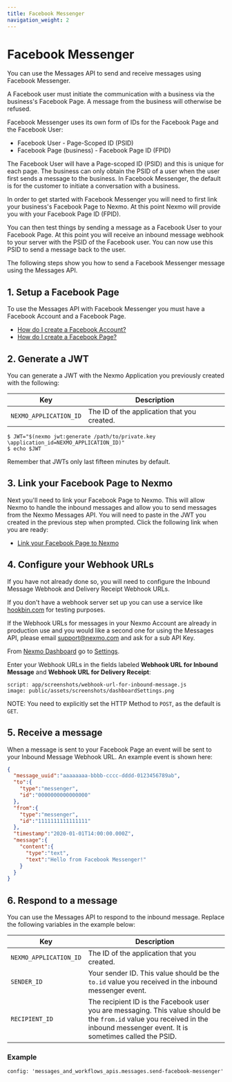 ```yaml
---
title: Facebook Messenger
navigation_weight: 2
---
```


# Facebook Messenger

You can use the Messages API to send and receive messages using Facebook Messenger.

A Facebook user must initiate the communication with a business via the business's Facebook Page. A message from the business will otherwise be refused.

Facebook Messenger uses its own form of IDs for the Facebook Page and the Facebook User:

* Facebook User - Page-Scoped ID (PSID)
* Facebook Page (business) - Facebook Page ID (FPID)

The Facebook User will have a Page-scoped ID (PSID) and this is unique for each page. The business can only obtain the PSID of a user when the user first sends a message to the business. In Facebook Messenger, the default is for the customer to initiate a conversation with a business.

In order to get started with Facebook Messenger you will need to first link your business's Facebook Page to Nexmo. At this point Nexmo will provide you with your Facebook Page ID (FPID).

You can then test things by sending a message as a Facebook User to your Facebook Page. At this point you will receive an inbound message webhook to your server with the PSID of the Facebook user. You can now use this PSID to send a message back to the user.

The following steps show you how to send a Facebook Messenger message using the Messages API.

## 1. Setup a Facebook Page

To use the Messages API with Facebook Messenger you must have a Facebook Account and a Facebook Page.

* [How do I create a Facebook Account?](https://en-gb.facebook.com/help/570785306433644/?helpref=hc_fnav)
* [How do I create a Facebook Page?](https://en-gb.facebook.com/help/104002523024878?helpref=about_content)

## 2. Generate a JWT

You can generate a JWT with the Nexmo Application you previously created with the following:

Key | Description
-- | --
`NEXMO_APPLICATION_ID` | The ID of the application that you created.

 ```curl
 $ JWT="$(nexmo jwt:generate /path/to/private.key \application_id=NEXMO_APPLICATION_ID)"
 $ echo $JWT
 ```

Remember that JWTs only last fifteen minutes by default.

## 3. Link your Facebook Page to Nexmo

Next you'll need to link your Facebook Page to Nexmo. This will allow Nexmo to handle the inbound messages and allow you to send messages from the Nexmo Messages API. You will need to paste in the JWT you created in the previous step when prompted. Click the following link when you are ready:

* [Link your Facebook Page to Nexmo](https://static.nexmo.com/messenger/)

## 4. Configure your Webhook URLs

If you have not already done so, you will need to configure the Inbound Message Webhook and Delivery Receipt Webhook URLs.

If you don't have a webhook server set up you can use a service like [hookbin.com](https://hookbin.com/) for testing purposes.

If the Webhook URLs for messages in your Nexmo Account are already in production use and you would like a second one for using the Messages API, please email [support@nexmo.com](mailto:support@nexmo.com) and ask for a sub API Key.

From [Nexmo Dashboard](https://dashboard.nexmo.com) go to [Settings](https://dashboard.nexmo.com/settings).

Enter your Webhook URLs in the fields labeled **Webhook URL for Inbound Message** and **Webhook URL for Delivery Receipt**:

```screenshot
script: app/screenshots/webhook-url-for-inbound-message.js
image: public/assets/screenshots/dashboardSettings.png
```

NOTE: You need to explicitly set the HTTP Method to `POST`, as the default is `GET`.

## 5. Receive a message

When a message is sent to your Facebook Page an event will be sent to your Inbound Message Webhook URL. An example event is shown here:

```json
{
  "message_uuid":"aaaaaaaa-bbbb-cccc-dddd-0123456789ab",
  "to":{
    "type":"messenger",
    "id":"0000000000000000"
  },
  "from":{
    "type":"messenger",
    "id":"1111111111111111"
  },
  "timestamp":"2020-01-01T14:00:00.000Z",
  "message":{
    "content":{
      "type":"text",
      "text":"Hello from Facebook Messenger!"
    }
  }
}
```

## 6. Respond to a message

You can use the Messages API to respond to the inbound message. Replace the following variables in the example below:

Key | Description
-- | --
`NEXMO_APPLICATION_ID` | The ID of the application that you created.
`SENDER_ID` | Your sender ID. This value should be the `to.id` value you received in the inbound messenger event.
`RECIPIENT_ID` | The recipient ID is the Facebook user you are messaging. This value should be the `from.id` value you received in the inbound messenger event. It is sometimes called the PSID.

### Example

```tabbed_examples
config: 'messages_and_workflows_apis.messages.send-facebook-messenger'
```
